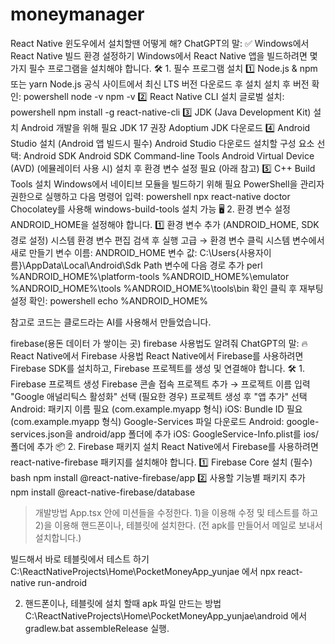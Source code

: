 # moneymanager

React Native 윈도우에서 설치할땐 어떻게 해?
ChatGPT의 말:
✅ Windows에서 React Native 빌드 환경 설정하기
Windows에서 React Native 앱을 빌드하려면 몇 가지 필수 프로그램을 설치해야 합니다.
🛠 1. 필수 프로그램 설치
1️⃣ Node.js & npm 또는 yarn
Node.js 공식 사이트에서 최신 LTS 버전 다운로드 후 설치
설치 후 버전 확인:
powershell
node -v npm -v
2️⃣ React Native CLI 설치
글로벌 설치:
powershell
npm install -g react-native-cli
3️⃣ JDK (Java Development Kit) 설치
Android 개발을 위해 필요
JDK 17 권장
Adoptium JDK 다운로드
4️⃣ Android Studio 설치 (Android 앱 빌드시 필수)
Android Studio 다운로드
설치할 구성 요소 선택:
Android SDK
Android SDK Command-line Tools
Android Virtual Device (AVD) (에뮬레이터 사용 시)
설치 후 환경 변수 설정 필요 (아래 참고)
5️⃣ C++ Build Tools 설치
Windows에서 네이티브 모듈을 빌드하기 위해 필요
PowerShell을 관리자 권한으로 실행하고 다음 명령어 입력:
powershell
npx react-native doctor
Chocolatey를 사용해 windows-build-tools 설치 가능
🖥 2. 환경 변수 설정
ANDROID_HOME을 설정해야 합니다.
1️⃣ 환경 변수 추가 (ANDROID_HOME, SDK 경로 설정)
시스템 환경 변수 편집 검색 후 실행
고급 → 환경 변수 클릭
시스템 변수에서 새로 만들기
변수 이름: ANDROID_HOME
변수 값: C:\Users\{사용자이름}\AppData\Local\Android\Sdk
Path 변수에 다음 경로 추가
perl
%ANDROID_HOME%\platform-tools %ANDROID_HOME%\emulator %ANDROID_HOME%\tools %ANDROID_HOME%\tools\bin
확인 클릭 후 재부팅
설정 확인:
powershell
echo %ANDROID_HOME%

참고로 코드는 클로드라는 AI를 사용해서 만들었습니다.

firebase(용돈 데이터 가 쌓이는 곳)
firebase 사용법도 알려줘
ChatGPT의 말:
🔥 React Native에서 Firebase 사용법
React Native에서 Firebase를 사용하려면 Firebase SDK를 설치하고, Firebase 프로젝트를 생성 및 연결해야 합니다.
🛠 1. Firebase 프로젝트 생성
Firebase 콘솔 접속
프로젝트 추가 → 프로젝트 이름 입력
"Google 애널리틱스 활성화" 선택 (필요한 경우)
프로젝트 생성 후 "앱 추가" 선택
Android: 패키지 이름 필요 (com.example.myapp 형식)
iOS: Bundle ID 필요 (com.example.myapp 형식)
Google-Services 파일 다운로드
Android: google-services.json을 android/app 폴더에 추가
iOS: GoogleService-Info.plist를 ios/ 폴더에 추가
📦 2. Firebase 패키지 설치
React Native에서 Firebase를 사용하려면 react-native-firebase 패키지를 설치해야 합니다.
1️⃣ Firebase Core 설치 (필수)
bash
npm install @react-native-firebase/app
2️⃣ 사용할 기능별 패키지 추가
npm install @react-native-firebase/database


> 개발방법
App.tsx 안에 미션들을 수정한다.
1)을 이용해 수정 및 테스트를 하고
2)을 이용해 핸드폰이나, 테블릿에 설치한다. (전 apk를 만들어서 메일로 보내서 설치합니다.)

빌드해서 바로 테블릿에서 테스트 하기
C:\ReactNativeProjects\Home\PocketMoneyApp_yunjae 에서
npx react-native run-android

2. 핸드폰이나, 테블릿에 설치 할때 apk 파일 만드는 방법
C:\ReactNativeProjects\Home\PocketMoneyApp_yunjae\android 에서
gradlew.bat assembleRelease 실행.
